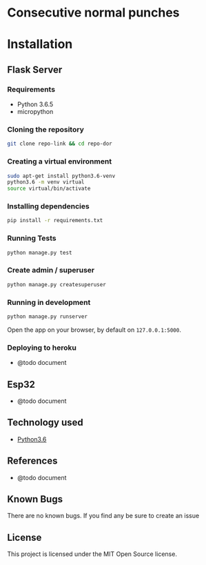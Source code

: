 Consecutive normal punches
==========================


# Installation

## Flask Server

### Requirements
* Python 3.6.5
* micropython

### Cloning the repository
```bash
git clone repo-link && cd repo-dor
```

### Creating a virtual environment
```bash
sudo apt-get install python3.6-venv
python3.6 -m venv virtual
source virtual/bin/activate
```

### Installing dependencies
```bash
pip install -r requirements.txt
```

### Running Tests
```bash
python manage.py test
```

### Create admin / superuser
```bash
python manage.py createsuperuser
```

### Running in development
```bash
python manage.py runserver
```
Open the app on your browser, by default on `127.0.0.1:5000`.

### Deploying to heroku
- @todo document

## Esp32
- @todo document
## Technology used

* [Python3.6](https://www.python.org/)

## References
- @todo document

## Known Bugs 

There are no known bugs. If you find any be sure to create an issue 

## License ##
This project is licensed under the MIT Open Source license.